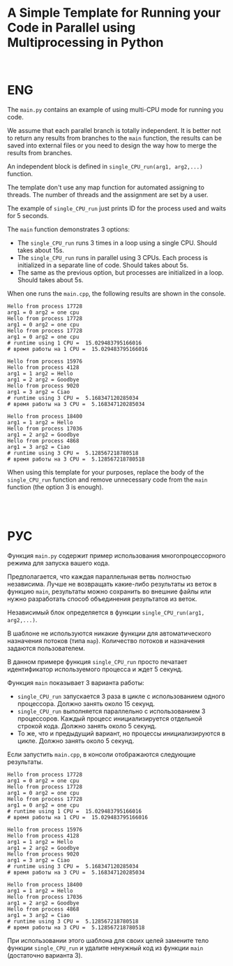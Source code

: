 <h1>A Simple Template for Running your Code in Parallel using Multiprocessing in Python</h1>

<br>

# ENG

The `main.py` contains an example of using multi-CPU mode for running you code.

We assume that each parallel branch is totally independent. It is better not to return any results from branches to the `main` function, the results can be saved into external files or you need to design the way how to merge the results from branches.

An independent block is defined in `single_CPU_run(arg1, arg2,...)` function.

The template don't use any map function for automated assigning to threads. The number of threads and the assignment are set by a user.

The example of `single_CPU_run` just prints ID for the process used and waits for 5 seconds.

The `main` function demonstrates 3 options:
* The `single_CPU_run` runs 3 times in a loop using a single CPU. Should takes about 15s.
* The `single_CPU_run` runs in parallel using 3 CPUs. Each process is initialized in a separate line of code. Should takes about 5s.
* The same as the previous option, but processes are initialized in a loop. Should takes about 5s.

When one runs the `main.cpp`, the following results are shown in the console.

    Hello from process 17728
    arg1 = 0 arg2 = one cpu
    Hello from process 17728
    arg1 = 0 arg2 = one cpu
    Hello from process 17728
    arg1 = 0 arg2 = one cpu
    # runtime using 1 CPU =  15.029483795166016
    # время работы на 1 CPU =  15.029483795166016

    Hello from process 15976
    Hello from process 4128
    arg1 = 1 arg2 = Hello  
    arg1 = 2 arg2 = Goodbye
    Hello from process 9020
    arg1 = 3 arg2 = Ciao   
    # runtime using 3 CPU =  5.168347120285034
    # время работы на 3 CPU =  5.168347120285034

    Hello from process 18400
    arg1 = 1 arg2 = Hello   
    Hello from process 17036
    arg1 = 2 arg2 = Goodbye 
    Hello from process 4868 
    arg1 = 3 arg2 = Ciao    
    # runtime using 3 CPU =  5.128567218780518
    # время работы на 3 CPU =  5.128567218780518

When using this template for your purposes, replace the body of the `single_CPU_run` function and remove unnecessary code from the `main` function (the option 3 is enough).

<br>

<br>

# РУС

Функция `main.py` содержит пример использования многопроцессорного режима для запуска вашего кода.

Предполагается, что каждая параллельная ветвь полностью независима. Лучше не возвращать какие-либо результаты из веток в функцию `main`, результаты можно сохранить во внешние файлы или нужно разработать способ объединения результатов из веток.

Независимый блок определяется в функции `single_CPU_run(arg1, arg2,...)`.

В шаблоне не используются никакие функции для автоматического назначения потоков (типа `map`). Количество потоков и назначения задаются пользователем.

В данном примере функция `single_CPU_run` просто печатает идентификатор используемого процесса и ждет 5 секунд.

Функция `main` показывает 3 варианта работы:
* `single_CPU_run` запускается 3 раза в цикле с использованием одного процессора. Должно занять около 15 секунд.
* `single_CPU_run` выполняется параллельно с использованием 3 процессоров. Каждый процесс инициализируется отдельной строкой кода. Должно занять около 5 секунд.
* То же, что и предыдущий вариант, но процессы инициализируются в цикле. Должно занять около 5 секунд.

Если запустить `main.cpp`, в консоли отображаются следующие результаты.

    Hello from process 17728
    arg1 = 0 arg2 = one cpu
    Hello from process 17728
    arg1 = 0 arg2 = one cpu
    Hello from process 17728
    arg1 = 0 arg2 = one cpu
    # runtime using 1 CPU =  15.029483795166016
    # время работы на 1 CPU =  15.029483795166016

    Hello from process 15976
    Hello from process 4128
    arg1 = 1 arg2 = Hello  
    arg1 = 2 arg2 = Goodbye
    Hello from process 9020
    arg1 = 3 arg2 = Ciao   
    # runtime using 3 CPU =  5.168347120285034
    # время работы на 3 CPU =  5.168347120285034

    Hello from process 18400
    arg1 = 1 arg2 = Hello   
    Hello from process 17036
    arg1 = 2 arg2 = Goodbye 
    Hello from process 4868 
    arg1 = 3 arg2 = Ciao    
    # runtime using 3 CPU =  5.128567218780518
    # время работы на 3 CPU =  5.128567218780518

При использовании этого шаблона для своих целей замените тело функции `single_CPU_run` и удалите ненужный код из функции `main` (достаточно варианта 3).